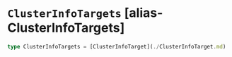 # `ClusterInfoTargets` [alias-ClusterInfoTargets]
```typescript
type ClusterInfoTargets = [ClusterInfoTarget](./ClusterInfoTarget.md) | [ClusterInfoTarget](./ClusterInfoTarget.md)[];
```
